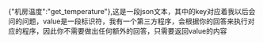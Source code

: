{"机房温度":"get_temperature"},这是一段json文本，其中的key对应着我以后会问的问题，value是一段标识符，我有一个第三方程序，会根据你的回答来执行对应的程序，因此你不需要做出任何额外的回答，只需要返回value的内容